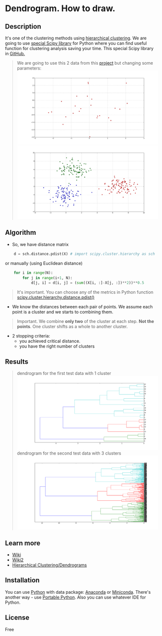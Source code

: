 # Dendrogram. How to draw.

## Description

It's one of the clustering methods using [hierarchical clustering](https://en.wikipedia.org/wiki/Hierarchical_clustering).
We are going to use [special Scipy library](https://docs.scipy.org/doc/scipy/reference/cluster.hierarchy.html) for Python where you can find
useful function for clustering analysis saving your time. 
This special Scipy library in [GitHub.](https://github.com/scipy/scipy/blob/master/scipy/cluster/hierarchy.py)

>We are going to use this 2 data from this [project](https://github.com/rcv911/Cluster_generation) but changing some parameters: 
![](images/cluster_test_data0.png)
![](images/cluster_test_data1.png)

## Algorithm

+ So, we have distance matrix
```python
	d = sch.distance.pdist(X) # import scipy.cluster.hierarchy as sch
```
or manually (using Euclidean distance)
```python
	for i in range(N):
		for j in range(i+1, N):
			d[j, i] = d[i, j] = (sum((X[i, :]-X[j, :])**2))**0.5
```

> It's important. You can choose any of the metrics in Python function 
[scipy.cluster.hierarchy.distance.pdist()](https://docs.scipy.org/doc/scipy/reference/generated/scipy.spatial.distance.pdist.html)

+ We know the distances between each pair of points. We assume each point is a cluster and we starts to combining them. 
> Important. We combine **only two** of the cluster at each step. **Not the points**. One cluster shifts as a whole to another cluster.

+ 2 stopping criteria:
  + you achieved critical distance.
  + you have the right number of clusters

## Results
> dendrogram for the first test data with 1 cluster
![](images/cluster_test_dendrogram.png)
> dendrogram for the second test data with 3 clusters
![](images/cluster_test_dendrogram1.png)

## Learn more

- [Wiki](https://en.wikipedia.org/wiki/Dendrogram)
- [Wiki2](https://wiki2.org/en/Dendrogram)
- [Hierarchical Clustering/Dendrograms](https://www.ncss.com/wp-content/themes/ncss/pdf/Procedures/NCSS/Hierarchical_Clustering-Dendrograms.pdf)

## Installation

You can use [Python](https://www.python.org/) with data package: [Anaconda](https://www.anaconda.com/) or [Miniconda](https://conda.io/miniconda).
There's another way - use [Portable Python](http://portablepython.com/). Also you can use whatever IDE for Python.

## License

Free